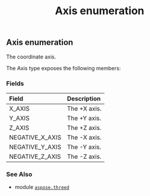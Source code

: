 ﻿---
title: Axis enumeration
second_title: Aspose.3D for Python via .NET API References
description: 
type: docs
weight: 250
url: /python-net/aspose.threed/axis/
is_root: false
---

## Axis enumeration

The coordinate axis.



The Axis type exposes the following members:

### Fields
| Field | Description |
| :- | :- |
| X_AXIS | The +X axis. |
| Y_AXIS | The +Y axis. |
| Z_AXIS | The +Z axis. |
| NEGATIVE_X_AXIS | The -X axis. |
| NEGATIVE_Y_AXIS | The -Y axis. |
| NEGATIVE_Z_AXIS | The -Z axis. |



### See Also
* module [`aspose.threed`](..)
